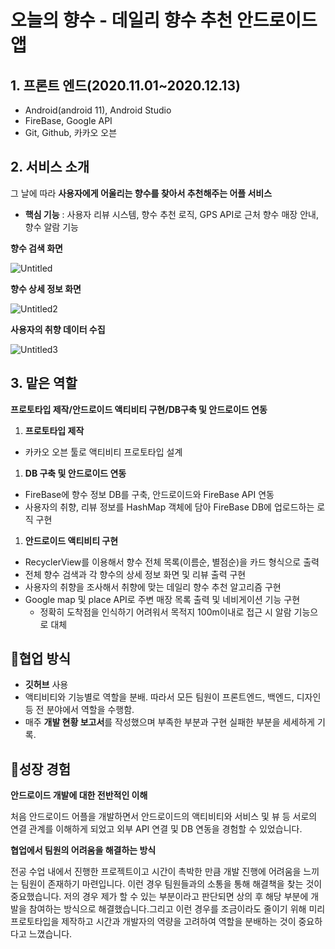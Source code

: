 # 오늘의 향수 - 데일리 향수 추천 안드로이드 앱
## 1. 프론트 엔드(2020.11.01~2020.12.13)

- Android(android 11), Android Studio
- FireBase, Google API
- Git, Github, 카카오 오븐

## 2. 서비스 소개

그 날에 따라 **사용자에게 어울리는 향수를 찾아서 추천해주는 어플 서비스**

- **핵심 기능** : 사용자 리뷰 시스템, 향수 추천 로직, GPS API로 근처 향수 매장 안내, 향수 알람 기능

**향수 검색 화면**

![Untitled](https://github.com/HideOnCodec/Perfume/assets/64856490/bd74d3ec-3e5e-476e-b38c-64b23dd9351f)

**향수 상세 정보 화면** 

![Untitled2](https://github.com/HideOnCodec/Perfume/assets/64856490/a4edc354-7b6c-4064-b229-0bb29da13cf3)

**사용자의 취향 데이터 수집**

![Untitled3](https://github.com/HideOnCodec/Perfume/assets/64856490/d5e41f23-0816-4d9e-83dc-8da7e4ba7077)

## 3. 맡은 역할

**프로토타입 제작/안드로이드 액티비티 구현/DB구축 및 안드로이드 연동**

1. **프로토타입 제작**
- 카카오 오븐 툴로 액티비티 프로토타입 설계
1. **DB 구축 및 안드로이드 연동**
- FireBase에 향수 정보 DB를 구축, 안드로이드와 FireBase API 연동
- 사용자의 취향, 리뷰 정보를 HashMap 객체에 담아 FireBase DB에 업로드하는 로직 구현
1. **안드로이드 액티비티 구현**
- RecyclerView를 이용해서 향수 전체 목록(이름순, 별점순)을 카드 형식으로 출력
- 전체 향수 검색과 각 향수의 상세 정보 화면 및 리뷰 출력 구현
- 사용자의 취향을 조사해서 취향에 맞는 데일리 향수 추천 알고리즘 구현
- Google map 및 place API로 주변 매장 목록 출력 및 네비게이션 기능 구현
    - 정확히 도착점을 인식하기 어려워서 목적지 100m이내로 접근 시 알람 기능으로 대체

## 🤝협업 방식

- **깃허브** 사용
- 액티비티와 기능별로 역할을 분배. 따라서 모든 팀원이 프론트엔드, 백엔드, 디자인 등 전 분야에서 역할을 수행함.
- 매주 **개발 현황 보고서**를 작성했으며 부족한 부분과 구현 실패한 부분을 세세하게 기록.

## 🌱성장 경험

**안드로이드 개발에 대한 전반적인 이해**

처음 안드로이드 어플을 개발하면서 안드로이드의 액티비티와 서비스 및 뷰 등 서로의 연결 관계를 이해하게 되었고 외부 API 연결 및 DB 연동을 경험할 수 있었습니다.

**협업에서 팀원의 어려움을 해결하는 방식**

전공 수업 내에서 진행한 프로젝트이고 시간이 촉박한 만큼 개발 진행에 어려움을 느끼는 팀원이 존재하기 마련입니다. 이런 경우 팀원들과의 소통을 통해 해결책을 찾는 것이 중요했습니다. 저의 경우 제가 할 수 있는 부분이라고 판단되면 상의 후 해당 부분에 개발을 참여하는 방식으로 해결했습니다.그리고 이런 경우를 조금이라도 줄이기 위해 미리 프로토타입을 제작하고 시간과 개발자의 역량을 고려하여 역할을 분배하는 것이 중요하다고 느꼈습니다.
